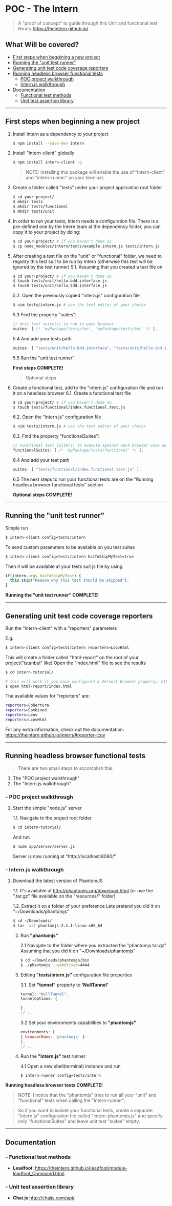 # POC - The Intern
> A "proof of concept" to guide through this Unit and functional test library
> https://theintern.github.io/

## What Will be covered?
- [First steps when beggining a new project](https://github.com/leonardosarmentocastro/poc-theintern#first-steps-when-beginning-a-new-project)
- [Running the "unit test runner"](https://github.com/leonardosarmentocastro/poc-theintern#running-the-unit-test-runner)
- [Generating unit test code coverage reporters](https://github.com/leonardosarmentocastro/poc-theintern#generating-unit-test-code-coverage)
- [Running headless browser functional tests](https://github.com/leonardosarmentocastro/poc-theintern#running-headless-browser-functional-tests)
    - [POC project walkthrough](https://github.com/leonardosarmentocastro/poc-theintern#poc-project-walkthrough)
    - [Intern.js walkthrough](https://github.com/leonardosarmentocastro/poc-theintern#internjs-walkthrough)
- [Documentation](https://github.com/leonardosarmentocastro/poc-theintern#documetation)
    - [Functional test methods](https://github.com/leonardosarmentocastro/poc-theintern#functional-test-methods)
    - [Unit test assertion library](https://github.com/leonardosarmentocastro/poc-theintern#unit-test-assertion-library)


-----
## First steps when beginning a new project
1. Install intern as a dependency to your project
    ```sh
    $ npm install --save-dev intern
    ```

2. Install "intern-client" globally
    ```sh
    $ npm install intern-client -g
    ```
    > NOTE: Installing this package will enable the use of "intern-client" and "intern-runner" on your terminal.


3. Create a folder called "tests" under your project application root folder
    ```sh
    $ cd your-project/
    $ mkdir tests
    $ mkdir tests/functional
    $ mkdir tests/unit
    ```

4. In order to run your tests, Intern needs a configuration file.
There is a pre-defined one by the Intern team at the dependency folder, you can copy it to your project by doing:
    ```sh
    $ cd your-project/ # if you haven't done so
    $ cp node_modules/intern/tests/example.intern.js tests/intern.js
    ```

5. After creating a test file on the "unit" or "functional" folder, we need to registry this test suit to be run by Intern
(otherwise this test will be ignored by the test runner)
  5.1. Assuming that you created a test file on
      ```sh
      $ cd your-project/ # if you haven't done so
      $ touch tests/unit/hello.bdd.interface.js
      $ touch tests/unit/hello.tdd.interface.js
      ```

    5.2. Open the previously copied "intern.js" configuration file
    ```sh
    $ vim tests/intern.js # use the text editor of your choice
    ```

    5.3 Find the property "suites":
    ```js
    // Unit test suite(s) to run in each browser
    suites: [ /* 'myPackage/tests/foo', 'myPackage/tests/bar' */ ],
    ```

    5.4 And add your tests path
    ```js
    suites: [ "tests/unit/hello.bdd.interface", "tests/unit/hello.tdd.interface" ],
    ```

    5.5 Run the "unit test runner"

    **First steps COMPLETE!**

    > Optional steps

6. Create a functional test, add to the "intern.js" configuration file and run it on a headless browser
    6.1. Create a functional test file
    ```sh
    $ cd your-project/ # if you haven't done so
    $ touch tests/functional/index.functional.test.js
    ```

    6.2. Open the "intern.js" configuration file
    ```sh
    $ vim tests/intern.js # use the text editor of your choice
    ```

    6.3. Find the property "functionalSuites":
    ```js
    // Functional test suite(s) to execute against each browser once unit tests are completed
    functionalSuites: [ /* 'myPackage/tests/functional' */ ],
    ```

    6.4 And add your test path
    ```js
    suites: [ "tests/functional/index.functional.test.js" ],
    ```

    6.5 The next steps to run your functional tests are on the "Running headless browser functional tests" section

    **Optional steps COMPLETE!**
------
## Running the "unit test runner"
Simple run
```sh
$ intern-client config=tests/intern
```

To send custom parameters to be available on you test suites
```sh
$ intern-client config=tests/intern hasToSkipMyTest=true
```

Then it will be available at your tests suit js file by using
```js
if(intern.args.hasToSkipMyTest) {
  this.skip("Reason why this test should be skipped");
}
```

**Running the "unit test runner" COMPLETE!**

----------
## Generating unit test code coverage reporters
Run the "intern-client" with a "reporters" parameters

E.g.
```sh
$ intern-client config=tests/intern reporters=LcovHtml
```
This will create a folder called "html-report" on the root of your project("istanbul" like)
Open the "index.html" file to see the results
```sh
$ cd intern-tutorial/

# this will work if you have configured a default browser properly, otherwise, open it by using your OS "finder"
$ open html-report/index.html
```

The available values for "reporters" are:
```sh
reporters=Cobertura
reporters=Combined
reporters=Lcov
reporters=LcovHtml
```

For any extra information, check out the documentation:
https://theintern.github.io/intern/#reporter-lcov

-------
## Running headless browser functional tests
> There are two small steps to accomplish this:
1. The "POC project walkthrough"
2. The "Intern.js walkthrough"

### - POC project walkthrough
1. Start the simple "node.js" server

    1.1. Navigate to the project root folder
    ```sh
    $ cd intern-tutorial/
    ```

    And run
    ```sh
    $ node app/server/server.js
    ```

    Server is now running at "http://localhost:8080/"

### - Intern.js walkthrough
1. Download the latest version of PhantomJS

    1.1. It's available at http://phantomjs.org/download.html (or use the ".tar.gz" file available on the "resources/" folder)

    1.2. Extract it on a folder of your preference
    Lets pretend you did it on "~/Downloads/phantomjs"
    ```sh
    $ cd ~/Downloads/
    $ tar -xzf phantomjs-2.1.1-linux-x86_64
    ```

    2. Run **"phantomjs"**

        2.1 Navigate to the folder where you extracted the "phantomjs.tar.gz"
        Assuming that you did it on "~/Downloads/phantomjs"
        ```sh
        $ cd ~/Downloads/phantomjs/bin
        $ ./phantomjs --webdriver=4444
        ```

    3. Editing **"tests/intern.js"** configuration file properties

        3.1. Set **"tunnel"** property to **'NullTunnel'**
        ```js
        tunnel: "NullTunnel",
        tunnelOptions: {

        },
        // ...
        ```

        3.2 Set your environments capabilities to **"phantomjs"**
        ```js
        environments: [
        { browserName: 'phantomjs' }
        ],
        // ...
        ```

    4. Run the **"Intern.js"** test runner

        4.1 Open a new shell(terminal) instance and run
        ```sh
        $ intern-runner config=tests/intern
        ```

**Running headless browser tests COMPLETE!**

> NOTE:
I notice that the "phantomjs" tries to run all your "unit" and "functional" tests when calling the "intern-runner".

> So if you want to isolate your functional tests, create a separate "intern.js" configuration file called "intern-phantomjs.js" and
specify only "functionalSuites" and leave unit test "suites" empty.

------
## Documentation
### - Functional test methods
- **Leadfoot**:
https://theintern.github.io/leadfoot/module-leadfoot_Command.html

### - Unit test assertion library
- **Chai.js**
http://chaijs.com/api/
